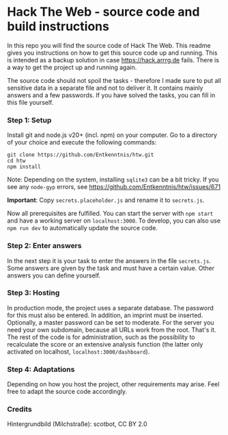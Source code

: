 # Hack The Web - source code and build instructions

In this repo you will find the source code of Hack The Web. This readme gives you instructions on how to get this source code up and running. This is intended as a backup solution in case https://hack.arrrg.de fails. There is a way to get the project up and running again.

The source code should not spoil the tasks - therefore I made sure to put all sensitive data in a separate file and not to deliver it. It contains mainly answers and a few passwords. If you have solved the tasks, you can fill in this file yourself.

### Step 1: Setup

Install git and node.js v20+ (incl. npm) on your computer. Go to a directory of your choice and execute the following commands:

```
git clone https://github.com/Entkenntnis/htw.git
cd htw
npm install
```

Note: Depending on the system, installing `sqlite3` can be a bit tricky. If you see any `node-gyp` errors, see https://github.com/Entkenntnis/htw/issues/671

**Important**: Copy `secrets.placeholder.js` and rename it to `secrets.js`.

Now all prerequisites are fulfilled. You can start the server with `npm start` and have a working server on `localhost:3000`. To develop, you can also use `npm run dev` to automatically update the source code.

### Step 2: Enter answers

In the next step it is your task to enter the answers in the file `secrets.js`. Some answers are given by the task and must have a certain value. Other answers you can define yourself.

### Step 3: Hosting

In production mode, the project uses a separate database. The password for this must also be entered. In addition, an imprint must be inserted. Optionally, a master password can be set to moderate. For the server you need your own subdomain, because all URLs work from the root. That's it. The rest of the code is for administration, such as the possibility to recalculate the score or an extensive analysis function (the latter only activated on localhost, `localhost:3000/dashboard`).

### Step 4: Adaptations

Depending on how you host the project, other requirements may arise. Feel free to adapt the source code accordingly.

### Credits

Hintergrundbild (Milchstraße): scotbot, CC BY 2.0
